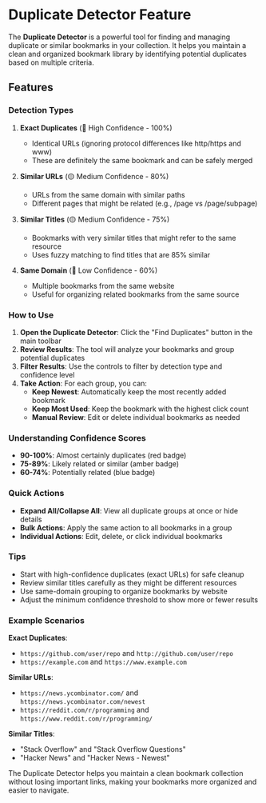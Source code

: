 # Duplicate Detector Feature

The **Duplicate Detector** is a powerful tool for finding and managing duplicate or similar bookmarks in your collection. It helps you maintain a clean and organized bookmark library by identifying potential duplicates based on multiple criteria.

## Features

### Detection Types

1. **Exact Duplicates** (🔴 High Confidence - 100%)
   - Identical URLs (ignoring protocol differences like http/https and www)
   - These are definitely the same bookmark and can be safely merged

2. **Similar URLs** (🟡 Medium Confidence - 80%)
   - URLs from the same domain with similar paths
   - Different pages that might be related (e.g., /page vs /page/subpage)

3. **Similar Titles** (🟡 Medium Confidence - 75%)
   - Bookmarks with very similar titles that might refer to the same resource
   - Uses fuzzy matching to find titles that are 85% similar

4. **Same Domain** (🔵 Low Confidence - 60%)
   - Multiple bookmarks from the same website
   - Useful for organizing related bookmarks from the same source

### How to Use

1. **Open the Duplicate Detector**: Click the "Find Duplicates" button in the main toolbar
2. **Review Results**: The tool will analyze your bookmarks and group potential duplicates
3. **Filter Results**: Use the controls to filter by detection type and confidence level
4. **Take Action**: For each group, you can:
   - **Keep Newest**: Automatically keep the most recently added bookmark
   - **Keep Most Used**: Keep the bookmark with the highest click count
   - **Manual Review**: Edit or delete individual bookmarks as needed

### Understanding Confidence Scores

- **90-100%**: Almost certainly duplicates (red badge)
- **75-89%**: Likely related or similar (amber badge)  
- **60-74%**: Potentially related (blue badge)

### Quick Actions

- **Expand All/Collapse All**: View all duplicate groups at once or hide details
- **Bulk Actions**: Apply the same action to all bookmarks in a group
- **Individual Actions**: Edit, delete, or click individual bookmarks

### Tips

- Start with high-confidence duplicates (exact URLs) for safe cleanup
- Review similar titles carefully as they might be different resources
- Use same-domain grouping to organize bookmarks by website
- Adjust the minimum confidence threshold to show more or fewer results

### Example Scenarios

**Exact Duplicates**: 
- `https://github.com/user/repo` and `http://github.com/user/repo`
- `https://example.com` and `https://www.example.com`

**Similar URLs**:
- `https://news.ycombinator.com/` and `https://news.ycombinator.com/newest`
- `https://reddit.com/r/programming` and `https://www.reddit.com/r/programming/`

**Similar Titles**:
- "Stack Overflow" and "Stack Overflow Questions"
- "Hacker News" and "Hacker News - Newest"

The Duplicate Detector helps you maintain a clean bookmark collection without losing important links, making your bookmarks more organized and easier to navigate.
